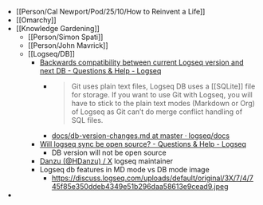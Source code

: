 - [[Person/Cal Newport/Pod/25/10/How to Reinvent a Life]]
- [[Omarchy]]
- [[Knowledge Gardening]]
	- [[Person/Simon Spati]]
	- [[Person/John Mavrick]]
	- [[Logseq/DB]]
		- [Backwards compatibility between current Logseq version and next DB - Questions & Help - Logseq](https://discuss.logseq.com/t/backwards-compatibility-between-current-logseq-version-and-next-db/31306/2)
			- > Git uses plain text files, Logseq DB uses a [[SQLite]] file for storage. If you want to use Git with Logseq, you will have to stick to the plain text modes (Markdown or Org) of Logseq as Git can’t do merge conflict handling of SQL files.
			- [docs/db-version-changes.md at master · logseq/docs](https://github.com/logseq/docs/blob/master/db-version-changes.md)
		- [Will logseq sync be open source? - Questions & Help - Logseq](https://discuss.logseq.com/t/will-logseq-sync-be-open-source/31903/24)
			- DB version will not be open source
		- [Danzu (@HDanzu) / X](https://x.com/HDanzu)  logseq maintainer
		- Logseq db features in MD mode vs DB mode image
			- https://discuss.logseq.com/uploads/default/original/3X/7/4/745f85e350ddeb4349e51b296daa58613e9cead9.jpeg
-